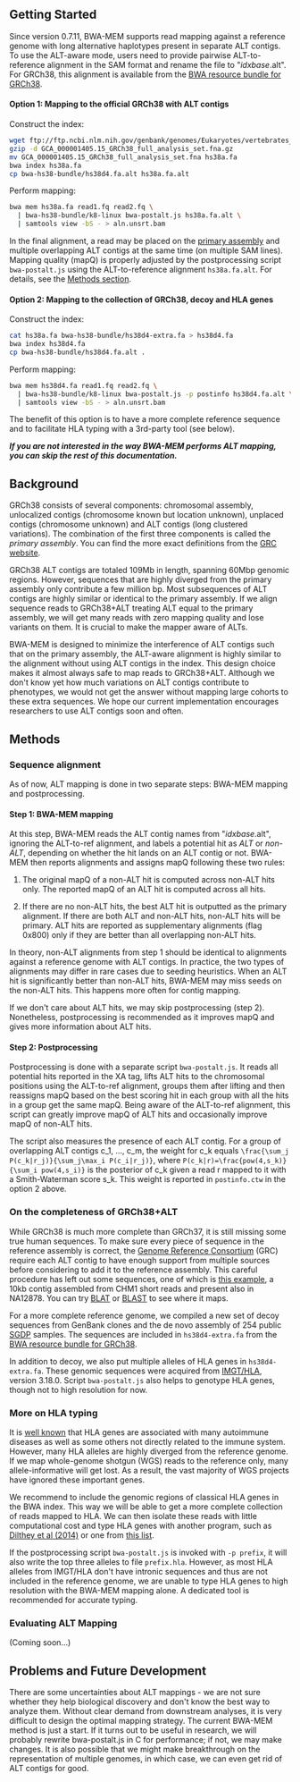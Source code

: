 ## Getting Started

Since version 0.7.11, BWA-MEM supports read mapping against a reference genome
with long alternative haplotypes present in separate ALT contigs. To use the
ALT-aware mode, users need to provide pairwise ALT-to-reference alignment in the
SAM format and rename the file to "*idxbase*.alt". For GRCh38, this alignment
is available from the [BWA resource bundle for GRCh38][res].

#### Option 1: Mapping to the official GRCh38 with ALT contigs

Construct the index:
```sh
wget ftp://ftp.ncbi.nlm.nih.gov/genbank/genomes/Eukaryotes/vertebrates_mammals/Homo_sapiens/GRCh38/seqs_for_alignment_pipelines/GCA_000001405.15_GRCh38_full_analysis_set.fna.gz
gzip -d GCA_000001405.15_GRCh38_full_analysis_set.fna.gz
mv GCA_000001405.15_GRCh38_full_analysis_set.fna hs38a.fa
bwa index hs38a.fa
cp bwa-hs38-bundle/hs38d4.fa.alt hs38a.fa.alt
```

Perform mapping:
```sh
bwa mem hs38a.fa read1.fq read2.fq \
  | bwa-hs38-bundle/k8-linux bwa-postalt.js hs38a.fa.alt \
  | samtools view -bS - > aln.unsrt.bam
```

In the final alignment, a read may be placed on the [primary assembly][grcdef]
and multiple overlapping ALT contigs at the same time (on multiple SAM lines).
Mapping quality (mapQ) is properly adjusted by the postprocessing script
`bwa-postalt.js` using the ALT-to-reference alignment `hs38a.fa.alt`. For
details, see the [Methods section](#methods).

#### Option 2: Mapping to the collection of GRCh38, decoy and HLA genes

Construct the index:
```sh
cat hs38a.fa bwa-hs38-bundle/hs38d4-extra.fa > hs38d4.fa
bwa index hs38d4.fa
cp bwa-hs38-bundle/hs38d4.fa.alt .
```
Perform mapping:
```sh
bwa mem hs38d4.fa read1.fq read2.fq \
  | bwa-hs38-bundle/k8-linux bwa-postalt.js -p postinfo hs38d4.fa.alt \
  | samtools view -bS - > aln.unsrt.bam
```
The benefit of this option is to have a more complete reference sequence and
to facilitate HLA typing with a 3rd-party tool (see below).

***If you are not interested in the way BWA-MEM performs ALT mapping, you can
skip the rest of this documentation.***

## Background

GRCh38 consists of several components: chromosomal assembly, unlocalized contigs
(chromosome known but location unknown), unplaced contigs (chromosome unknown)
and ALT contigs (long clustered variations). The combination of the first three
components is called the *primary assembly*. You can find the more exact
definitions from the [GRC website][grcdef].

GRCh38 ALT contigs are totaled 109Mb in length, spanning 60Mbp genomic regions.
However, sequences that are highly diverged from the primary assembly only
contribute a few million bp. Most subsequences of ALT contigs are highly similar
or identical to the primary assembly. If we align sequence reads to GRCh38+ALT
treating ALT equal to the primary assembly, we will get many reads with zero
mapping quality and lose variants on them. It is crucial to make the mapper
aware of ALTs.

BWA-MEM is designed to minimize the interference of ALT contigs such that on the
primary assembly, the ALT-aware alignment is highly similar to the alignment
without using ALT contigs in the index. This design choice makes it almost
always safe to map reads to GRCh38+ALT. Although we don't know yet how much
variations on ALT contigs contribute to phenotypes, we would not get the answer
without mapping large cohorts to these extra sequences. We hope our current
implementation encourages researchers to use ALT contigs soon and often.

## Methods

### Sequence alignment

As of now, ALT mapping is done in two separate steps: BWA-MEM mapping and
postprocessing.

#### Step 1: BWA-MEM mapping

At this step, BWA-MEM reads the ALT contig names from "*idxbase*.alt", ignoring
the ALT-to-ref alignment, and labels a potential hit as *ALT* or *non-ALT*,
depending on whether the hit lands on an ALT contig or not. BWA-MEM then reports
alignments and assigns mapQ following these two rules:

1. The original mapQ of a non-ALT hit is computed across non-ALT hits only.
   The reported mapQ of an ALT hit is computed across all hits.

2. If there are no non-ALT hits, the best ALT hit is outputted as the primary
   alignment. If there are both ALT and non-ALT hits, non-ALT hits will be
   primary. ALT hits are reported as supplementary alignments (flag 0x800) only
   if they are better than all overlapping non-ALT hits.

In theory, non-ALT alignments from step 1 should be identical to alignments
against a reference genome with ALT contigs. In practice, the two types of
alignments may differ in rare cases due to seeding heuristics. When an ALT hit
is significantly better than non-ALT hits, BWA-MEM may miss seeds on the
non-ALT hits. This happens more often for contig mapping.

If we don't care about ALT hits, we may skip postprocessing (step 2).
Nonetheless, postprocessing is recommended as it improves mapQ and gives more
information about ALT hits.

#### Step 2: Postprocessing

Postprocessing is done with a separate script `bwa-postalt.js`. It reads all
potential hits reported in the XA tag, lifts ALT hits to the chromosomal
positions using the ALT-to-ref alignment, groups them after lifting and then
reassigns mapQ based on the best scoring hit in each group with all the hits in
a group get the same mapQ. Being aware of the ALT-to-ref alignment, this script
can greatly improve mapQ of ALT hits and occasionally improve mapQ of non-ALT
hits.

The script also measures the presence of each ALT contig. For a group of
overlapping ALT contigs c_1, ..., c_m, the weight for c_k equals `\frac{\sum_j
P(c_k|r_j)}{\sum_j\max_i P(c_i|r_j)}`, where `P(c_k|r)=\frac{pow(4,s_k)}{\sum_i
pow(4,s_i)}` is the posterior of c_k given a read r mapped to it with a
Smith-Waterman score s_k. This weight is reported in `postinfo.ctw` in the
option 2 above.

### On the completeness of GRCh38+ALT

While GRCh38 is much more complete than GRCh37, it is still missing some true
human sequences. To make sure every piece of sequence in the reference assembly
is correct, the [Genome Reference Consortium][grc] (GRC) require each ALT contig
to have enough support from multiple sources before considering to add it to the
reference assembly. This careful procedure has left out some sequences, one of
which is [this example][novel], a 10kb contig assembled from CHM1 short
reads and present also in NA12878. You can try [BLAT][blat] or [BLAST][blast] to
see where it maps.

For a more complete reference genome, we compiled a new set of decoy sequences
from GenBank clones and the de novo assembly of 254 public [SGDP][sgdp] samples.
The sequences are included in `hs38d4-extra.fa` from the [BWA resource bundle
for GRCh38][res].

In addition to decoy, we also put multiple alleles of HLA genes in
`hs38d4-extra.fa`. These genomic sequences were acquired from [IMGT/HLA][hladb],
version 3.18.0. Script `bwa-postalt.js` also helps to genotype HLA genes, though
not to high resolution for now.

### More on HLA typing

It is [well known][hlalink] that HLA genes are associated with many autoimmune
diseases as well as some others not directly related to the immune system.
However, many HLA alleles are highly diverged from the reference genome. If we
map whole-genome shotgun (WGS) reads to the reference only, many
allele-informative will get lost. As a result, the vast majority of WGS projects
have ignored these important genes.

We recommend to include the genomic regions of classical HLA genes in the BWA
index. This way we will be able to get a more complete collection of reads
mapped to HLA. We can then isolate these reads with little computational cost
and type HLA genes with another program, such as [Dilthey et al (2014)][hla1] or
one from [this list][hlatools].

If the postprocessing script `bwa-postalt.js` is invoked with `-p prefix`, it
will also write the top three alleles to file `prefix.hla`. However, as most HLA
alleles from IMGT/HLA don't have intronic sequences and thus are not included in
the reference genome, we are unable to type HLA genes to high resolution with
the BWA-MEM mapping alone. A dedicated tool is recommended for accurate typing.

### Evaluating ALT Mapping

(Coming soon...)

## Problems and Future Development

There are some uncertainties about ALT mappings - we are not sure whether they
help biological discovery and don't know the best way to analyze them. Without
clear demand from downstream analyses, it is very difficult to design the
optimal mapping strategy. The current BWA-MEM method is just a start. If it
turns out to be useful in research, we will probably rewrite bwa-postalt.js in C
for performance; if not, we may make changes. It is also possible that we might
make breakthrough on the representation of multiple genomes, in which case, we
can even get rid of ALT contigs for good.



[res]: https://sourceforge.net/projects/bio-bwa/files/
[sb]: https://github.com/GregoryFaust/samblaster
[grc]: http://www.ncbi.nlm.nih.gov/projects/genome/assembly/grc/
[novel]: https://gist.github.com/lh3/9935148b71f04ba1a8cc
[blat]: https://genome.ucsc.edu/cgi-bin/hgBlat
[blast]: http://blast.st-va.ncbi.nlm.nih.gov/Blast.cgi?PROGRAM=blastn&PAGE_TYPE=BlastSearch&LINK_LOC=blasthome
[sgdp]: http://www.simonsfoundation.org/life-sciences/simons-genome-diversity-project/
[hladb]: http://www.ebi.ac.uk/ipd/imgt/hla/
[grcdef]: http://www.ncbi.nlm.nih.gov/projects/genome/assembly/grc/info/definitions.shtml
[hla1]: http://biorxiv.org/content/early/2014/07/08/006973
[hlalink]: http://www.hladiseaseassociations.com
[hlatools]: https://www.biostars.org/p/93245/
